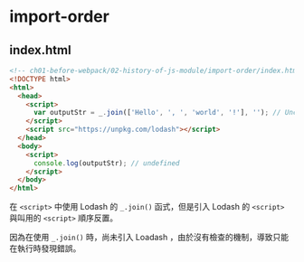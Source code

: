 # import-order

## index.html

```html
<!-- ch01-before-webpack/02-history-of-js-module/import-order/index.html -->
<!DOCTYPE html>
<html>
  <head>
    <script>
      var outputStr = _.join(['Hello', ', ', 'world', '!'], ''); // Uncaught ReferenceError: _ is not defined
    </script>
    <script src="https://unpkg.com/lodash"></script>
  </head>
  <body>
    <script>
      console.log(outputStr); // undefined
    </script>
  </body>
</html>
```

在 `<script>` 中使用 Lodash 的 `_.join()` 函式，但是引入 Lodash 的 `<script>` 與叫用的 `<script>` 順序反置。

因為在使用 `_.join()` 時，尚未引入 Loadash ，由於沒有檢查的機制，導致只能在執行時發現錯誤。
